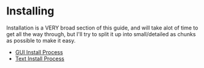 # Installing

Installation is a VERY broad section of this guide, and will take alot of time to get all the way through, but 
I'll try to split it up into small/detailed as chunks as possible to make it easy.

* [GUI Install Process](GUI-Install.md)
* [Text Install Process](text-Install.md)
